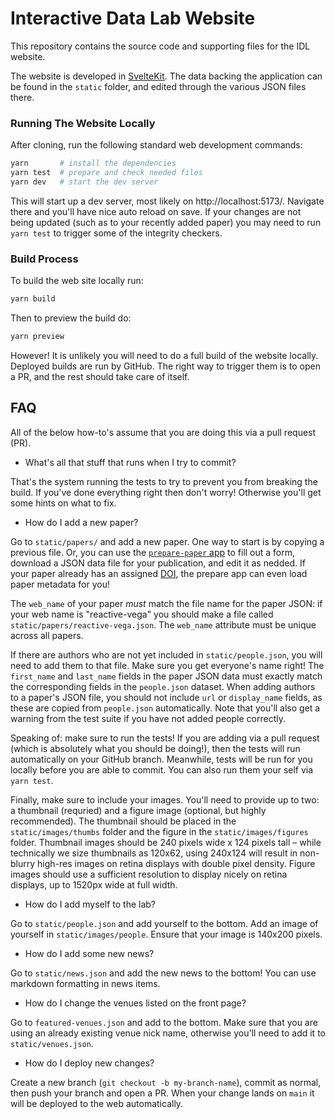 # Interactive Data Lab Website

This repository contains the source code and supporting files for the IDL website.

The website is developed in [SvelteKit](https://kit.svelte.dev/). The data backing the application can be found in the `static` folder, and edited through the various JSON files there.

### Running The Website Locally

After cloning, run the following standard web development commands:

```sh
yarn       # install the dependencies
yarn test  # prepare and check needed files
yarn dev   # start the dev server
```

This will start up a dev server, most likely on http://localhost:5173/. Navigate there and you'll have nice auto reload on save. If your changes are not being updated (such as to your recently added paper) you may need to run `yarn test` to trigger some of the integrity checkers.

### Build Process

To build the web site locally run:

```sh
yarn build
```

Then to preview the build do:

```sh
yarn preview
```

However! It is unlikely you will need to do a full build of the website locally. Deployed builds are run by GitHub. The right way to trigger them is to open a PR, and the rest should take care of itself.

## FAQ

All of the below how-to's assume that you are doing this via a pull request (PR).

- What's all that stuff that runs when I try to commit?

That's the system running the tests to try to prevent you from breaking the build. If you've done everything right then don't worry! Otherwise you'll get some hints on what to fix.

- How do I add a new paper?

Go to `static/papers/` and add a new paper. One way to start is by copying a previous file. Or, you can use the [`prepare-paper` app](https://idl.uw.edu/prepare-paper/) to fill out a form, download a JSON data file for your publication, and edit it as nedded. If your paper already has an assigned [DOI](https://en.wikipedia.org/wiki/Digital_object_identifier), the prepare app can even load paper metadata for you!

The `web_name` of your paper *must* match the file name for the paper JSON: if your web name is "reactive-vega" you should make a file called `static/papers/reactive-vega.json`. The `web_name` attribute must be unique across all papers.

If there are authors who are not yet included in `static/people.json`, you will need to add them to that file. Make sure you get everyone's name right! The `first_name` and `last_name` fields in the paper JSON data must exactly match the corresponding fields in the `people.json` dataset.  When adding authors to a paper's JSON file, you should not include `url` or `display_name` fields, as these are copied from `people.json` automatically. Note that you'll also get a warning from the test suite if you have not added people correctly.

Speaking of: make sure to run the tests! If you are adding via a pull request (which is absolutely what you should be doing!), then the tests will run automatically on your GitHub branch. Meanwhile, tests will be run for you locally before you are able to commit. You can also run them your self via `yarn test`.

Finally, make sure to include your images. You'll need to provide up to two: a thumbnail (requried) and a figure image (optional, but highly recommended). The thumbnail should be placed in the `static/images/thumbs` folder and the figure in the `static/images/figures` folder. Thumbnail images should be 240 pixels wide x 124 pixels tall &ndash; while technically we size thumbnails as 120x62, using 240x124 will result in non-blurry high-res images on retina displays with double pixel density. Figure images should use a sufficient resolution to display nicely on retina displays, up to 1520px wide at full width.

- How do I add myself to the lab?

Go to `static/people.json` and add yourself to the bottom. Add an image of yourself in `static/images/people`. Ensure that your image is 140x200 pixels.

- How do I add some new news?

Go to `static/news.json` and add the new news to the bottom! You can use markdown formatting in news items.

- How do I change the venues listed on the front page?

Go to `featured-venues.json` and add to the bottom. Make sure that you are using an already existing venue nick name, otherwise you'll need to add it to `static/venues.json`.

- How do I deploy new changes?

Create a new branch (`git checkout -b my-branch-name`), commit as normal, then push your branch and open a PR. When your change lands on `main` it will be deployed to the web automatically.
